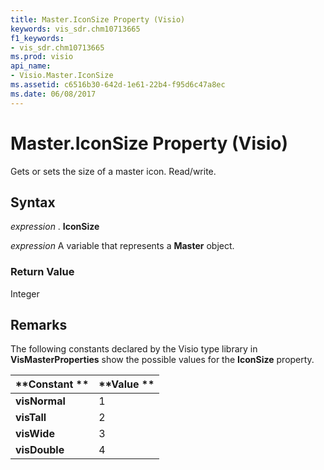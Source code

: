 ```yaml
---
title: Master.IconSize Property (Visio)
keywords: vis_sdr.chm10713665
f1_keywords:
- vis_sdr.chm10713665
ms.prod: visio
api_name:
- Visio.Master.IconSize
ms.assetid: c6516b30-642d-1e61-22b4-f95d6c47a8ec
ms.date: 06/08/2017
---
```



# Master.IconSize Property (Visio)

Gets or sets the size of a master icon. Read/write.


## Syntax

 _expression_ . **IconSize**

 _expression_ A variable that represents a **Master** object.


### Return Value

Integer


## Remarks

The following constants declared by the Visio type library in  **VisMasterProperties** show the possible values for the **IconSize** property.



|**Constant **|**Value **|
|:-----|:-----|
| **visNormal**|1|
| **visTall**|2|
| **visWide**|3|
| **visDouble**|4|

